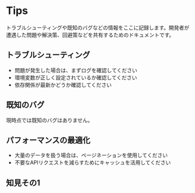 # Tips

トラブルシューティングや既知のバグなどの情報をここに記録します。開発者が遭遇した問題や解決策、回避策などを共有するためのドキュメントです。

## トラブルシューティング

- 問題が発生した場合は、まずログを確認してください
- 環境変数が正しく設定されているか確認してください
- 依存関係が最新かどうか確認してください

## 既知のバグ

現時点では既知のバグはありません。

## パフォーマンスの最適化

- 大量のデータを扱う場合は、ページネーションを使用してください
- 不要なAPIリクエストを減らすためにキャッシュを活用してください

## 知見その1
